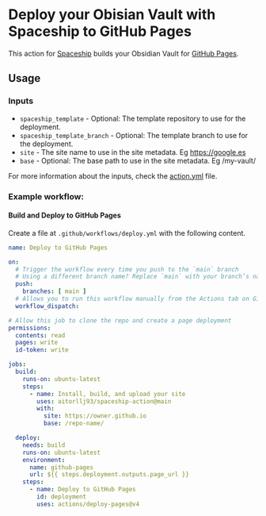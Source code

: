 # Deploy your Obisian Vault with Spaceship to GitHub Pages

This action for [Spaceship](https://aitorllamas.com/astro-loader-obsidian/) builds your Obsidian Vault for [GitHub Pages](https://pages.github.com/).


## Usage

### Inputs

- `spaceship_template` - Optional: The template repository to use for the deployment.
- `spaceship_template_branch` - Optional: The template branch to use for the deployment.
- `site` - The site name to use in the site metadata. Eg https://google.es
- `base` - Optional: The base path to use in the site metadata. Eg /my-vault/

For more information about the inputs, check the [action.yml](./action.yml) file.

### Example workflow:

#### Build and Deploy to GitHub Pages

Create a file at `.github/workflows/deploy.yml` with the following content.

```yml
name: Deploy to GitHub Pages

on:
  # Trigger the workflow every time you push to the `main` branch
  # Using a different branch name? Replace `main` with your branch’s name
  push:
    branches: [ main ]
  # Allows you to run this workflow manually from the Actions tab on GitHub.
  workflow_dispatch:

# Allow this job to clone the repo and create a page deployment
permissions:
  contents: read
  pages: write
  id-token: write

jobs:
  build:
    runs-on: ubuntu-latest
    steps:
      - name: Install, build, and upload your site
        uses: aitorllj93/spaceship-action@main
        with:
          site: https://owner.github.io
          base: /repo-name/

  deploy:
    needs: build
    runs-on: ubuntu-latest
    environment:
      name: github-pages
      url: ${{ steps.deployment.outputs.page_url }}
    steps:
      - name: Deploy to GitHub Pages
        id: deployment
        uses: actions/deploy-pages@v4
```